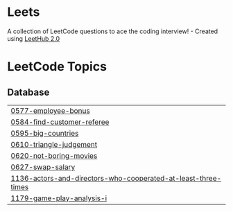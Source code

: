 # Leets
A collection of LeetCode questions to ace the coding interview! - Created using [LeetHub 2.0](https://github.com/maitreya2954/LeetHub-2.0-Firefox)

<!---LeetCode Topics Start-->
# LeetCode Topics
## Database
|  |
| ------- |
| [0577-employee-bonus](https://github.com/gr1tEnt/Leets/tree/master/0577-employee-bonus) |
| [0584-find-customer-referee](https://github.com/gr1tEnt/Leets/tree/master/0584-find-customer-referee) |
| [0595-big-countries](https://github.com/gr1tEnt/Leets/tree/master/0595-big-countries) |
| [0610-triangle-judgement](https://github.com/gr1tEnt/Leets/tree/master/0610-triangle-judgement) |
| [0620-not-boring-movies](https://github.com/gr1tEnt/Leets/tree/master/0620-not-boring-movies) |
| [0627-swap-salary](https://github.com/gr1tEnt/Leets/tree/master/0627-swap-salary) |
| [1136-actors-and-directors-who-cooperated-at-least-three-times](https://github.com/gr1tEnt/Leets/tree/master/1136-actors-and-directors-who-cooperated-at-least-three-times) |
| [1179-game-play-analysis-i](https://github.com/gr1tEnt/Leets/tree/master/1179-game-play-analysis-i) |
<!---LeetCode Topics End-->